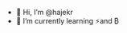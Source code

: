 - 👋 Hi, I’m @hajekr
- 🌱 I’m currently learning ⚡and ₿

<!---
hajekr/hajekr is a ✨ special ✨ repository because its `README.md` (this file) appears on your GitHub profile.
You can click the Preview link to take a look at your changes.
--->
